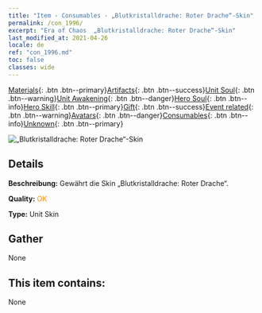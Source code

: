 ```yaml
---
title: "Item - Consumables - „Blutkristalldrache: Roter Drache“-Skin"
permalink: /con_1996/
excerpt: "Era of Chaos  „Blutkristalldrache: Roter Drache“-Skin"
last_modified_at: 2021-04-26
locale: de
ref: "con_1996.md"
toc: false
classes: wide
---
```

 [Materials](/ItemsDE/){: .btn .btn--primary}[Artifacts](/ItemsDE/Artifacts/){: .btn .btn--success}[Unit Soul](/ItemsDE/UnitSoul/){: .btn .btn--warning}[Unit Awakening](/ItemsDE/UnitAwakening/){: .btn .btn--danger}[Hero Soul](/ItemsDE/HeroSoul/){: .btn .btn--info}[Hero Skill](/ItemsDE/HeroSkill/){: .btn .btn--primary}[Gift](/ItemsDE/Gift/){: .btn .btn--success}[Event related](/ItemsDE/Events/){: .btn .btn--warning}[Avatars](/ItemsDE/Avatars/){: .btn .btn--danger}[Consumables](/ItemsDE/Consumables/){: .btn .btn--info}[Unknown](/ItemsDE/Unknown/){: .btn .btn--primary}

 ![„Blutkristalldrache: Roter Drache“-Skin](/images/u/ti_honglongdiancang.jpg)

## Details
 **Beschreibung:** Gewährt die Skin „Blutkristalldrache: Roter Drache“.

 **Quality:** <span style="color: #FF8C00">OK</span>

 **Type:** Unit Skin

## Gather

  None

## This item contains:

  None

